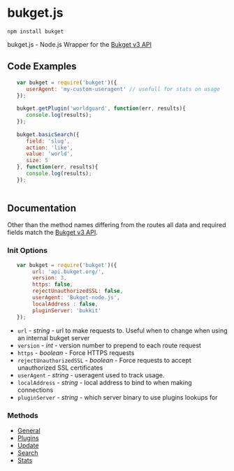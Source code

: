 bukget.js
=========

    npm install bukget



bukget.js - Node.js Wrapper for the [Bukget v3 API](http://bukget.org/documentation)


Code Examples
-------------
```javascript
   var bukget = require('bukget')({
      userAgent: 'my-custom-useragent' // usefull for stats on usage
   });
   
   bukget.getPlugin('worldguard', function(err, results){
      console.log(results);
   });
   
   bukget.basicSearch({
      field: 'slug',
      action: 'like',
      value: 'world',
      size: 5
   }, function(err, results){
      console.log(results);
   });
   
```

Documentation
--------------------

Other than the method names differing from the routes all data and required fields match the [Bukget v3 API](http://bukget.org/documentation).

### Init Options
```javascript
   var bukget = require('bukget')({
        url: 'api.bukget.org/',
	    version: 3,
	    https: false,
	    rejectUnauthorizedSSL: false,
	    userAgent: 'Bukget-node.js',
	    localAddress : false,
	    pluginServer: 'bukkit'
   });
```

* `url` - *string* - url to make requests to. Useful when to change when using an internal bukget server
* `version` - *int* - version number to prepend to each route request
* `https` - *boolean* - Force HTTPS requests
* `rejectUnauthorizedSSL` - *boolean* - Force requests to accept unauthorized SSL certificates
* `userAgent` - *string* - useragent used to track usage.
* `localAddress` - *string* - local address to bind to when making connections
* `pluginServer` - *string* - which server binary to use plugins lookups for


### Methods

* [General](https://github.com/nodecraft/bukget.js/wiki/General/)
* [Plugins](https://github.com/nodecraft/bukget.js/wiki/Plugins)
* [Update](https://github.com/nodecraft/bukget.js/wiki/Update)
* [Search](https://github.com/nodecraft/bukget.js/wiki/Search)
* [Stats](https://github.com/nodecraft/bukget.js/wiki/Stats)
